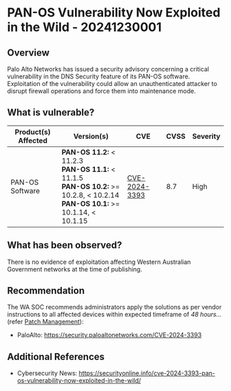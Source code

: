 # PAN-OS Vulnerability Now Exploited in the Wild - 20241230001

## Overview

Palo Alto Networks has issued a security advisory concerning a critical vulnerability in the DNS Security feature of its PAN-OS software. Exploitation of the vulnerability could allow an unauthenticated attacker to disrupt firewall operations and force them into maintenance mode.

## What is vulnerable?

| Product(s) Affected | Version(s)                            | CVE                                                               | CVSS | Severity |
| ------------------- | ------------------------------------- | ----------------------------------------------------------------- | ---- | -------- |
| PAN-OS Software     | **PAN-OS 11.2:** < 11.2.3 <br> **PAN-OS 11.1:** < 11.1.5 <br> **PAN-OS 10.2:** >= 10.2.8, < 10.2.14 <br> **PAN-OS 10.1:** >= 10.1.14, < 10.1.15| [CVE-2024-3393](https://nvd.nist.gov/vuln/detail/CVE-2024-3393) | 8.7 | High     |

## What has been observed?

There is no evidence of exploitation affecting Western Australian Government networks at the time of publishing.

## Recommendation

The WA SOC recommends administrators apply the solutions as per vendor instructions to all affected devices within expected timeframe of *48 hours...* (refer [Patch Management](../guidelines/patch-management.md)):

- PaloAlto: <https://security.paloaltonetworks.com/CVE-2024-3393>

## Additional References

- Cybersecurity News: <https://securityonline.info/cve-2024-3393-pan-os-vulnerability-now-exploited-in-the-wild/>
